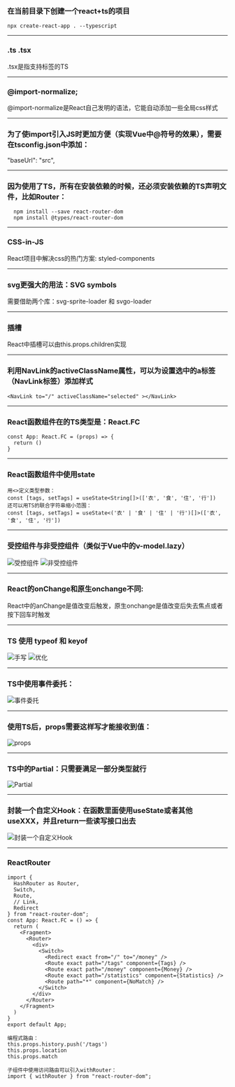 ### 在当前目录下创建一个react+ts的项目
`npx create-react-app . --typescript`

***

### .ts .tsx
.tsx是指支持标签的TS

***

### @import-normalize;
@import-normalize是React自己发明的语法，它能自动添加一些全局css样式

***

### 为了使import引入JS时更加方便（实现Vue中@符号的效果），需要在tsconfig.json中添加：
"baseUrl": "src",

***

### 因为使用了TS，所有在安装依赖的时候，还必须安装依赖的TS声明文件，比如Router：
```
  npm install --save react-router-dom
  npm install @types/react-router-dom
```

***

### CSS-in-JS
React项目中解决css的热门方案: styled-components

***

### svg更强大的用法：SVG symbols
需要借助两个库：svg-sprite-loader 和 svgo-loader

***

### 插槽
React中插槽可以由this.props.children实现

***

### 利用NavLink的activeClassName属性，可以为设置选中的a标签（NavLink标签）添加样式
`<NavLink to="/" activeClassName="selected" ></NavLink>`

***

### React函数组件在的TS类型是：React.FC
```
const App: React.FC = (props) => {
  return ()
}
```

***

### React函数组件中使用state
```
用<>定义类型参数：
const [tags, setTags] = useState<String[]>(['衣', '食', '住', '行'])
还可以用TS的联合字符串缩小范围：
const [tags, setTags] = useState<('衣' | '食' | '住' | '行')[]>(['衣', '食', '住', '行'])
```

***

### 受控组件与非受控组件（类似于Vue中的v-model.lazy）
![受控组件](https://i.loli.net/2020/05/15/wTaRfGprX9AvnzE.png)
![非受控组件](https://i.loli.net/2020/05/15/riCDAw5ZG4HPcRz.png)

***

### React的onChange和原生onchange不同:
React中的anChange是值改变后触发，原生onchange是值改变后失去焦点或者按下回车时触发

***

### TS 使用 typeof 和 keyof
![手写](https://i.loli.net/2020/05/15/3HuboildzQaKpxC.png)
![优化](https://i.loli.net/2020/05/15/i2Ur9IX5BEO8Y6T.png)

***

### TS中使用事件委托：
![事件委托](https://i.loli.net/2020/05/15/P5C96agmHznZckG.png)

***

### 使用TS后，props需要这样写才能接收到值：
![props](https://i.loli.net/2020/05/15/O1YaP5M9W8iuxHU.png)

***

### TS中的Partial：只需要满足一部分类型就行
![Partial](https://i.loli.net/2020/05/15/wNT2mMytBfOAUnK.png)

***

### 封装一个自定义Hook：在函数里面使用useState或者其他useXXX，并且return一些读写接口出去
![封装一个自定义Hook](https://i.loli.net/2020/05/18/hqms1wVgSFWMazp.png)

***

### ReactRouter
```
import {
  HashRouter as Router,
  Switch,
  Route,
  // Link,
  Redirect
} from "react-router-dom";
const App: React.FC = () => {
  return (
    <Fragment>
      <Router>
        <div>
          <Switch>
            <Redirect exact from="/" to="/money" />
            <Route exact path="/tags" component={Tags} />
            <Route exact path="/money" component={Money} />
            <Route exact path="/statistics" component={Statistics} />
            <Route path="*" component={NoMatch} />
          </Switch>
        </div>
      </Router>
    </Fragment>
  )
}
export default App;
```
```
编程式路由：
this.props.history.push('/tags')
this.props.location
this.props.match
```
```
子组件中使用访问路由可以引入withRouter：
import { withRouter } from "react-router-dom";
```